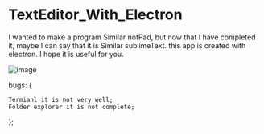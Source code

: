 # TextEditor_With_Electron

I wanted to make a program Similar notPad, but now that I have completed it, maybe I can say that it is Similar sublimeText. this app is created with electron. I hope it is useful for you.

![image](https://user-images.githubusercontent.com/74311184/122667062-23d7b100-d1c6-11eb-833f-4fadb0b85ees4.png)

bugs: {

    Termianl it is not very well;
    Folder explorer it is not complete;
};
